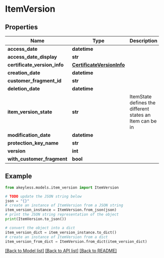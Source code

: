 # ItemVersion


## Properties

Name | Type | Description | Notes
------------ | ------------- | ------------- | -------------
**access_date** | **datetime** |  | [optional] 
**access_date_display** | **str** |  | [optional] 
**certificate_version_info** | [**CertificateVersionInfo**](CertificateVersionInfo.md) |  | [optional] 
**creation_date** | **datetime** |  | [optional] 
**customer_fragment_id** | **str** |  | [optional] 
**deletion_date** | **datetime** |  | [optional] 
**item_version_state** | **str** | ItemState defines the different states an Item can be in | [optional] 
**modification_date** | **datetime** |  | [optional] 
**protection_key_name** | **str** |  | [optional] 
**version** | **int** |  | [optional] 
**with_customer_fragment** | **bool** |  | [optional] 

## Example

```python
from akeyless.models.item_version import ItemVersion

# TODO update the JSON string below
json = "{}"
# create an instance of ItemVersion from a JSON string
item_version_instance = ItemVersion.from_json(json)
# print the JSON string representation of the object
print(ItemVersion.to_json())

# convert the object into a dict
item_version_dict = item_version_instance.to_dict()
# create an instance of ItemVersion from a dict
item_version_from_dict = ItemVersion.from_dict(item_version_dict)
```
[[Back to Model list]](../README.md#documentation-for-models) [[Back to API list]](../README.md#documentation-for-api-endpoints) [[Back to README]](../README.md)


